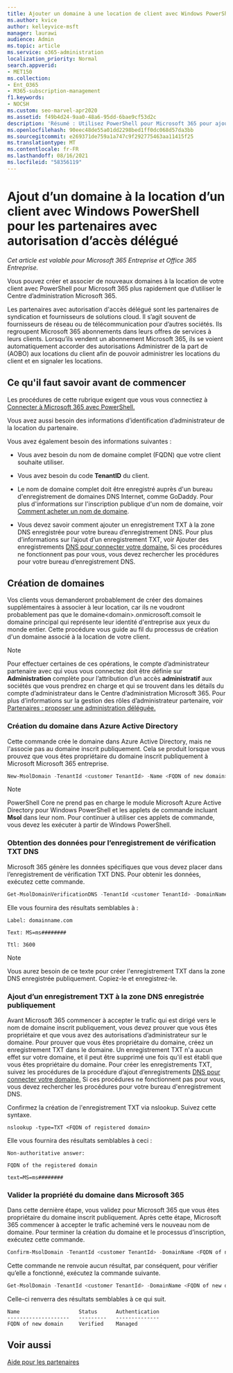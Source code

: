 ```yaml
---
title: Ajouter un domaine à une location de client avec Windows PowerShell pour les partenaires DAP
ms.author: kvice
author: kelleyvice-msft
manager: laurawi
audience: Admin
ms.topic: article
ms.service: o365-administration
localization_priority: Normal
search.appverid:
- MET150
ms.collection:
- Ent_O365
- M365-subscription-management
f1.keywords:
- NOCSH
ms.custom: seo-marvel-apr2020
ms.assetid: f49b4d24-9aa0-48a6-95dd-6bae9cf53d2c
description: 'Résumé : Utilisez PowerShell pour Microsoft 365 pour ajouter un autre nom de domaine à un client existant.'
ms.openlocfilehash: 90eec48de55a01dd2298bed1ff0dc068d57da3bb
ms.sourcegitcommit: e269371de759a1a747c9f292775463aa11415f25
ms.translationtype: MT
ms.contentlocale: fr-FR
ms.lasthandoff: 08/16/2021
ms.locfileid: "58356119"
---
```

# <a name="add-a-domain-to-a-client-tenancy-with-windows-powershell-for-delegated-access-permission-dap-partners"></a>Ajout d’un domaine à la location d’un client avec Windows PowerShell pour les partenaires avec autorisation d’accès délégué

*Cet article est valable pour Microsoft 365 Entreprise et Office 365 Entreprise.*

Vous pouvez créer et associer de nouveaux domaines à la location de votre client avec PowerShell pour Microsoft 365 plus rapidement que d’utiliser le Centre d’administration Microsoft 365.

Les partenaires avec autorisation d'accès délégué sont les partenaires de syndication et fournisseurs de solutions cloud. Il s’agit souvent de fournisseurs de réseau ou de télécommunication pour d’autres sociétés. Ils regroupent Microsoft 365 abonnements dans leurs offres de services à leurs clients. Lorsqu’ils vendent un abonnement Microsoft 365, ils se voient automatiquement accorder des autorisations Administrer de la part de (AOBO) aux locations du client afin de pouvoir administrer les locations du client et en signaler les locations.
## <a name="what-do-you-need-to-know-before-you-begin"></a>Ce qu'il faut savoir avant de commencer

Les procédures de cette rubrique exigent que vous vous connectiez à [Connecter à Microsoft 365 avec PowerShell.](connect-to-microsoft-365-powershell.md)

Vous avez aussi besoin des informations d’identification d’administrateur de la location du partenaire.

Vous avez également besoin des informations suivantes :

- Vous avez besoin du nom de domaine complet (FQDN) que votre client souhaite utiliser.

- Vous avez besoin du code **TenantID** du client.

- Le nom de domaine complet doit être enregistré auprès d'un bureau d'enregistrement de domaines DNS Internet, comme GoDaddy. Pour plus d'informations sur l'inscription publique d'un nom de domaine, voir [Comment acheter un nom de domaine](../admin/get-help-with-domains/buy-a-domain-name.md).

- Vous devez savoir comment ajouter un enregistrement TXT à la zone DNS enregistrée pour votre bureau d’enregistrement DNS. Pour plus d’informations sur l’ajout d’un enregistrement TXT, voir Ajouter des enregistrements [DNS pour connecter votre domaine.](../admin/get-help-with-domains/create-dns-records-at-any-dns-hosting-provider.md) Si ces procédures ne fonctionnent pas pour vous, vous devez rechercher les procédures pour votre bureau d’enregistrement DNS.

## <a name="create-domains"></a>Création de domaines

 Vos clients vous demanderont probablement de créer des domaines supplémentaires à associer à leur location, car ils ne voudront probablement pas que le domaine\<domain>.onmicrosoft.comsoit le domaine principal qui représente leur identité d'entreprise aux yeux du monde entier. Cette procédure vous guide au fil du processus de création d'un domaine associé à la location de votre client.

> [!NOTE]
> Pour effectuer certaines de ces opérations, le compte d’administrateur partenaire avec qui vous vous connectez doit être définie sur **Administration** complète pour l’attribution d’un accès **administratif** aux sociétés que vous prendrez en charge et qui se trouvent dans les détails du compte d’administrateur dans le Centre d’administration Microsoft 365. Pour plus d’informations sur la gestion des rôles d’administrateur partenaire, voir [Partenaires : proposer une administration déléguée.](https://go.microsoft.com/fwlink/p/?LinkId=532435)

### <a name="create-the-domain-in-azure-active-directory"></a>Création du domaine dans Azure Active Directory

Cette commande crée le domaine dans Azure Active Directory, mais ne l'associe pas au domaine inscrit publiquement. Cela se produit lorsque vous prouvez que vous êtes propriétaire du domaine inscrit publiquement à Microsoft Microsoft 365 entreprise.

```powershell
New-MsolDomain -TenantId <customer TenantId> -Name <FQDN of new domain>
```

> [!NOTE]
> PowerShell Core ne prend pas en charge le module Microsoft Azure Active Directory pour Windows PowerShell et les applets de commande incluant **Msol** dans leur nom. Pour continuer à utiliser ces applets de commande, vous devez les exécuter à partir de Windows PowerShell.

### <a name="get-the-data-for-the-dns-txt-verification-record"></a>Obtention des données pour l’enregistrement de vérification TXT DNS

 Microsoft 365 génère les données spécifiques que vous devez placer dans l’enregistrement de vérification TXT DNS. Pour obtenir les données, exécutez cette commande.

```powershell
Get-MsolDomainVerificationDNS -TenantId <customer TenantId> -DomainName <FQDN of new domain> -Mode DnsTxtRecord
```

Elle vous fournira des résultats semblables à :

 `Label: domainname.com`

 `Text: MS=ms########`

 `Ttl: 3600`

> [!NOTE]
> Vous aurez besoin de ce texte pour créer l'enregistrement TXT dans la zone DNS enregistrée publiquement. Copiez-le et enregistrez-le.

### <a name="add-a-txt-record-to-the-publically-registered-dns-zone"></a>Ajout d’un enregistrement TXT à la zone DNS enregistrée publiquement

Avant Microsoft 365 commencer à accepter le trafic qui est dirigé vers le nom de domaine inscrit publiquement, vous devez prouver que vous êtes propriétaire et que vous avez des autorisations d’administrateur sur le domaine. Pour prouver que vous êtes propriétaire du domaine, créez un enregistrement TXT dans le domaine. Un enregistrement TXT n'a aucun effet sur votre domaine, et il peut être supprimé une fois qu'il est établi que vous êtes propriétaire du domaine. Pour créer les enregistrements TXT, suivez les procédures de la procédure d’ajout d’enregistrements [DNS pour connecter votre domaine.](../admin/get-help-with-domains/create-dns-records-at-any-dns-hosting-provider.md) Si ces procédures ne fonctionnent pas pour vous, vous devez rechercher les procédures pour votre bureau d'enregistrement DNS.

Confirmez la création de l'enregistrement TXT via nslookup. Suivez cette syntaxe.

```console
nslookup -type=TXT <FQDN of registered domain>
```

Elle vous fournira des résultats semblables à ceci :

 `Non-authoritative answer:`

 `FQDN of the registered domain`

 `text=MS=ms########`

### <a name="validate-domain-ownership-in-microsoft-365"></a>Valider la propriété du domaine dans Microsoft 365

Dans cette dernière étape, vous validez pour Microsoft 365 que vous êtes propriétaire du domaine inscrit publiquement. Après cette étape, Microsoft 365 commencer à accepter le trafic acheminé vers le nouveau nom de domaine. Pour terminer la création du domaine et le processus d’inscription, exécutez cette commande.

```powershell
Confirm-MsolDomain -TenantId <customer TenantId> -DomainName <FQDN of new domain>
```

Cette commande ne renvoie aucun résultat, par conséquent, pour vérifier qu’elle a fonctionné, exécutez la commande suivante.

```powershell
Get-MsolDomain -TenantId <customer TenantId> -DomainName <FQDN of new domain>
```

Celle-ci renverra des résultats semblables à ce qui suit.

```console
Name                   Status      Authentication
--------------------   ---------   --------------
FQDN of new domain     Verified    Managed
```

## <a name="see-also"></a>Voir aussi

[Aide pour les partenaires](https://go.microsoft.com/fwlink/p/?LinkID=533477)
